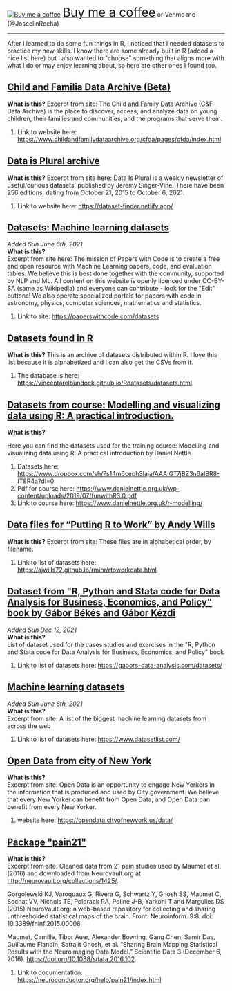 <link href="https://fonts.googleapis.com/css?family=Cookie" rel="stylesheet"><a class="bmc-button" target="_blank" href="https://www.buymeacoffee.com/JoscelinRocha"><img src="https://cdn.buymeacoffee.com/buttons/bmc-new-btn-logo.svg" alt="Buy me a coffee"><span style="margin-left:5px;font-size:28px !important;">Buy me a coffee</span></a> or Venmo me (@JoscelinRocha)   ​

***

After I learned to do some fun things in R, I noticed that I needed datasets to practice my new skills. I know there are some already built in R (added a nice list here) but I also wanted to "choose" something that aligns more with what I do or may enjoy learning about, so here are other ones I found too.

## [Child and Familia Data Archive (Beta)](https://www.childandfamilydataarchive.org/cfda/pages/cfda/index.html;jsessionid=5F851109CAC306B544741D5B55CC276F)
**What is this?**
Excerpt from site: The Child and Family Data Archive (C&F Data Archive) is the place to discover, access, and analyze data on young children, their families and communities, and the programs that serve them. 
1. Link to website here: https://www.childandfamilydataarchive.org/cfda/pages/cfda/index.html

## [Data is Plural archive](https://dataset-finder.netlify.app/)     
**What is this?**
Excerpt from site here: Data Is Plural is a weekly newsletter of useful/curious datasets, published by Jeremy Singer-Vine. There have been 256 editions, dating from October 21, 2015 to October 6, 2021.
1. Link to website here: https://dataset-finder.netlify.app/

## [Datasets: Machine learning datasets](https://paperswithcode.com/datasets)
*Added Sun June 6th, 2021*     
**What is this?**      
Excerpt from site here: The mission of Papers with Code is to create a free and open resource with Machine Learning papers, code, and evaluation tables. We believe this is best done together with the community, supported by NLP and ML. All content on this website is openly licenced under CC-BY-SA (same as Wikipedia) and everyone can contribute - look for the "Edit" buttons! We also operate specialized portals for papers with code in astronomy, physics, computer sciences, mathematics and statistics.

1. Link to site: https://paperswithcode.com/datasets

## [Datasets found in R](https://vincentarelbundock.github.io/Rdatasets/datasets.html)
**What is this?**
This is an archive of datasets distributed within R. I love this list because it is alphabetized and I can also get the CSVs from it.

1. The database is here: https://vincentarelbundock.github.io/Rdatasets/datasets.html

## [Datasets from course: Modelling and visualizing data using R: A practical introduction.](https://www.dropbox.com/sh/7s14m6ceph3laja/AAAIGT7jBZ3n6aIBR8-IT8R4a?dl=0)
**What is this?**

Here you can find the datasets used for the training course: Modelling and visualizing data using R: A practical introduction by Daniel Nettle. 
1. Datasets here: https://www.dropbox.com/sh/7s14m6ceph3laja/AAAIGT7jBZ3n6aIBR8-IT8R4a?dl=0
1. Pdf for course here: https://www.danielnettle.org.uk/wp-content/uploads/2019/07/funwithR3.0.pdf
1. Link to course here: https://www.danielnettle.org.uk/r-modelling/

## [Data files for “Putting R to Work” by Andy Wills](https://ajwills72.github.io/rminr/rtoworkdata.html)
**What is this?**
Excerpt from site: These files are in alphabetical order, by filename.
1. Link to list of datasets here: https://ajwills72.github.io/rminr/rtoworkdata.html

## [Dataset from "R, Python and Stata code for Data Analysis for Business, Economics, and Policy" book by Gábor Békés and Gábor Kézdi](https://gabors-data-analysis.com/datasets/)
*Added Sun Dec 12, 2021*     
**What is this?**    
List of dataset used for the cases studies and exercises in the "R, Python and Stata code for Data Analysis for Business, Economics, and Policy" book
1. Link to list of datasets here: https://gabors-data-analysis.com/datasets/

## [Machine learning datasets](https://www.datasetlist.com/)
*Added Sun June 6th, 2021*      
**What is this?**     
Excerpt from site: A list of the biggest machine learning datasets from across the web
1. Link to list of datasets here: https://www.datasetlist.com/

## [Open Data from city of New York](https://opendata.cityofnewyork.us/data/)
**What is this?**    
Excerpt from site: Open Data is an opportunity to engage New Yorkers in the information that is produced and used by City government. We believe that every New Yorker can benefit from Open Data, and Open Data can benefit from every New Yorker.
1. website here: https://opendata.cityofnewyork.us/data/

## [Package "pain21"](https://neuroconductor.org/help/pain21/index.html)
**What is this?**     
Excerpt from site: Cleaned data from 21 pain studies used by Maumet et al. (2016) and downloaded from Neurovault.org at http://neurovault.org/collections/1425/.

Gorgolewski KJ, Varoquaux G, Rivera G, Schwartz Y, Ghosh SS, Maumet C, Sochat VV, Nichols TE, Poldrack RA, Poline J-B, Yarkoni T and Margulies DS (2015) NeuroVault.org: a web-based repository for collecting and sharing unthresholded statistical maps of the brain. Front. Neuroinform. 9:8. doi: 10.3389/fninf.2015.00008

Maumet, Camille, Tibor Auer, Alexander Bowring, Gang Chen, Samir Das, Guillaume Flandin, Satrajit Ghosh, et al. “Sharing Brain Mapping Statistical Results with the Neuroimaging Data Model.” Scientific Data 3 (December 6, 2016). https://doi.org/10.1038/sdata.2016.102. 

1. Link to documentation: https://neuroconductor.org/help/pain21/index.html